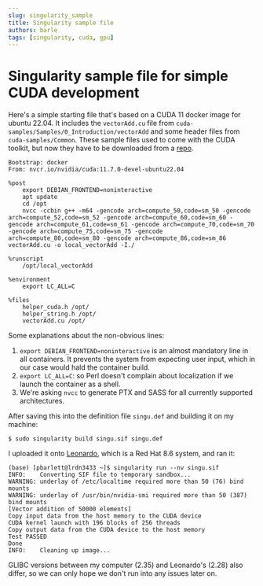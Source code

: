```yaml
---
slug: singularity_sample
title: Singularity sample file
authors: barle
tags: [singularity, cuda, gpu]
---
```


# Singularity sample file for simple CUDA development

Here's a simple starting file that's based on a CUDA 11 docker image for ubuntu 22.04.
It includes the `vectorAdd.cu` file from `cuda-samples/Samples/0_Introduction/vectorAdd` and some header files from `cuda-samples/Common`. These sample files used to come with the CUDA toolkit, but now they have to be downloaded from a [repo](https://github.com/NVIDIA/cuda-samples).

```
Bootstrap: docker
From: nvcr.io/nvidia/cuda:11.7.0-devel-ubuntu22.04

%post
	export DEBIAN_FRONTEND=noninteractive
    apt update
    cd /opt
    nvcc -ccbin g++ -m64 -gencode arch=compute_50,code=sm_50 -gencode arch=compute_52,code=sm_52 -gencode arch=compute_60,code=sm_60 -gencode arch=compute_61,code=sm_61 -gencode arch=compute_70,code=sm_70 -gencode arch=compute_75,code=sm_75 -gencode arch=compute_80,code=sm_80 -gencode arch=compute_86,code=sm_86 vectorAdd.cu -o local_vectorAdd -I./
    
%runscript
    /opt/local_vectorAdd

%environment
    export LC_ALL=C

%files
    helper_cuda.h /opt/
	helper_string.h /opt/
	vectorAdd.cu /opt/
```

Some explanations about the non-obvious lines:

1. `export DEBIAN_FRONTEND=noninteractive` is an almost mandatory line in all containers.
It prevents the system from expecting user input, which in our case would hald the container build.
2. `export LC_ALL=C`: so Perl doesn't complain about localization if we launch the container as a shell.
3. We're asking `nvcc` to generate PTX and SASS for all currently supported architectures.

After saving this into the definition file `singu.def` and building it on my machine:
```
$ sudo singularity build singu.sif singu.def
```

I uploaded it onto [Leonardo](https://leonardo-supercomputer.cineca.eu/), which is a Red Hat 8.6 system, and ran it:

```
(base) [pbarlett@lrdn3433 ~]$ singularity run --nv singu.sif 
INFO:    Converting SIF file to temporary sandbox...
WARNING: underlay of /etc/localtime required more than 50 (76) bind mounts
WARNING: underlay of /usr/bin/nvidia-smi required more than 50 (387) bind mounts
[Vector addition of 50000 elements]
Copy input data from the host memory to the CUDA device
CUDA kernel launch with 196 blocks of 256 threads
Copy output data from the CUDA device to the host memory
Test PASSED
Done
INFO:    Cleaning up image...
```

GLIBC versions between my computer (2.35) and Leonardo's (2.28) also differ, so we can only hope we don't run into any issues later on.
